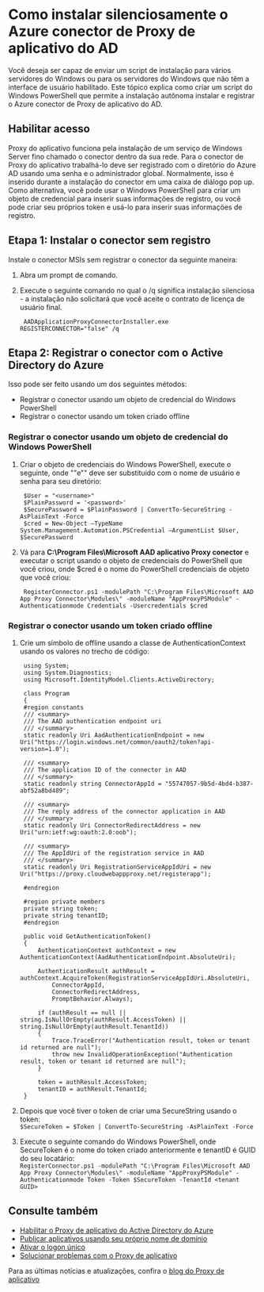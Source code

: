 <properties
    pageTitle="Como instalar silenciosamente o Azure AD Application Proxy Connector | Microsoft Azure"
    description="Discute como executar uma instalação silenciosa do Azure AD Application Proxy Connector para fornecer acesso remoto seguro a seus aplicativos de local."
    services="active-directory"
    documentationCenter=""
    authors="kgremban"
    manager="femila"
    editor=""/>

<tags
    ms.service="active-directory"
    ms.workload="identity"
    ms.tgt_pltfrm="na"
    ms.devlang="na"
    ms.topic="article"
    ms.date="06/22/2016"
    ms.author="kgremban"/>

# <a name="how-to-silently-install-the-azure-ad-application-proxy-connector"></a>Como instalar silenciosamente o Azure conector de Proxy de aplicativo do AD

Você deseja ser capaz de enviar um script de instalação para vários servidores do Windows ou para os servidores do Windows que não têm a interface de usuário habilitado. Este tópico explica como criar um script do Windows PowerShell que permite a instalação autônoma instalar e registrar o Azure conector de Proxy de aplicativo do AD.

## <a name="enabling-access"></a>Habilitar acesso
Proxy do aplicativo funciona pela instalação de um serviço de Windows Server fino chamado o conector dentro da sua rede. Para o conector de Proxy do aplicativo trabalhá-lo deve ser registrado com o diretório do Azure AD usando uma senha e o administrador global. Normalmente, isso é inserido durante a instalação do conector em uma caixa de diálogo pop up. Como alternativa, você pode usar o Windows PowerShell para criar um objeto de credencial para inserir suas informações de registro, ou você pode criar seu próprios token e usá-lo para inserir suas informações de registro.

## <a name="step-1--install-the-connector-without-registration"></a>Etapa 1: Instalar o conector sem registro


Instale o conector MSIs sem registrar o conector da seguinte maneira:


1. Abra um prompt de comando.
2. Execute o seguinte comando no qual o /q significa instalação silenciosa - a instalação não solicitará que você aceite o contrato de licença de usuário final.

        AADApplicationProxyConnectorInstaller.exe REGISTERCONNECTOR="false" /q

## <a name="step-2-register-the-connector-with-azure-active-directory"></a>Etapa 2: Registrar o conector com o Active Directory do Azure
Isso pode ser feito usando um dos seguintes métodos:


- Registrar o conector usando um objeto de credencial do Windows PowerShell
- Registrar o conector usando um token criado offline

### <a name="register-the-connector-using-a-windows-powershell-credential-object"></a>Registrar o conector usando um objeto de credencial do Windows PowerShell


1. Criar o objeto de credenciais do Windows PowerShell, execute o seguinte, onde "<username>"e"<password>" deve ser substituído com o nome de usuário e senha para seu diretório:

        $User = "<username>"
        $PlainPassword = '<password>'
        $SecurePassword = $PlainPassword | ConvertTo-SecureString -AsPlainText -Force
        $cred = New-Object –TypeName System.Management.Automation.PSCredential –ArgumentList $User, $SecurePassword

2. Vá para **C:\Program Files\Microsoft AAD aplicativo Proxy conector** e executar o script usando o objeto de credenciais do PowerShell que você criou, onde $cred é o nome do PowerShell credenciais de objeto que você criou:

        RegisterConnector.ps1 -modulePath "C:\Program Files\Microsoft AAD App Proxy Connector\Modules\" -moduleName "AppProxyPSModule" -Authenticationmode Credentials -Usercredentials $cred


### <a name="register-the-connector-using-a-token-created-offline"></a>Registrar o conector usando um token criado offline

1. Crie um símbolo de offline usando a classe de AuthenticationContext usando os valores no trecho de código:


        using System;
        using System.Diagnostics;
        using Microsoft.IdentityModel.Clients.ActiveDirectory;

        class Program
        {
        #region constants
        /// <summary>
        /// The AAD authentication endpoint uri
        /// </summary>
        static readonly Uri AadAuthenticationEndpoint = new Uri("https://login.windows.net/common/oauth2/token?api-version=1.0");

        /// <summary>
        /// The application ID of the connector in AAD
        /// </summary>
        static readonly string ConnectorAppId = "55747057-9b5d-4bd4-b387-abf52a8bd489";

        /// <summary>
        /// The reply address of the connector application in AAD
        /// </summary>
        static readonly Uri ConnectorRedirectAddress = new Uri("urn:ietf:wg:oauth:2.0:oob");

        /// <summary>
        /// The AppIdUri of the registration service in AAD
        /// </summary>
        static readonly Uri RegistrationServiceAppIdUri = new Uri("https://proxy.cloudwebappproxy.net/registerapp");

        #endregion

        #region private members
        private string token;
        private string tenantID;
        #endregion

        public void GetAuthenticationToken()
        {
            AuthenticationContext authContext = new AuthenticationContext(AadAuthenticationEndpoint.AbsoluteUri);

            AuthenticationResult authResult = authContext.AcquireToken(RegistrationServiceAppIdUri.AbsoluteUri,
                ConnectorAppId,
                ConnectorRedirectAddress,
                PromptBehavior.Always);

            if (authResult == null || string.IsNullOrEmpty(authResult.AccessToken) || string.IsNullOrEmpty(authResult.TenantId))
            {
                Trace.TraceError("Authentication result, token or tenant id returned are null");
                throw new InvalidOperationException("Authentication result, token or tenant id returned are null");
            }

            token = authResult.AccessToken;
            tenantID = authResult.TenantId;
        }





2. Depois que você tiver o token de criar uma SecureString usando o token: <br>
`$SecureToken = $Token | ConvertTo-SecureString -AsPlainText -Force`
3. Execute o seguinte comando do Windows PowerShell, onde SecureToken é o nome do token criado anteriormente e tenantID é GUID do seu locatário: <br>
`RegisterConnector.ps1 -modulePath "C:\Program Files\Microsoft AAD App Proxy Connector\Modules\" -moduleName "AppProxyPSModule" -Authenticationmode Token -Token $SecureToken -TenantId <tenant GUID>`



## <a name="see-also"></a>Consulte também

- [Habilitar o Proxy de aplicativo do Active Directory do Azure](active-directory-application-proxy-enable.md)
- [Publicar aplicativos usando seu próprio nome de domínio](active-directory-application-proxy-custom-domains.md)
- [Ativar o logon único](active-directory-application-proxy-sso-using-kcd.md)
- [Solucionar problemas com o Proxy de aplicativo](active-directory-application-proxy-troubleshoot.md)

Para as últimas notícias e atualizações, confira o [blog do Proxy de aplicativo](http://blogs.technet.com/b/applicationproxyblog/)
